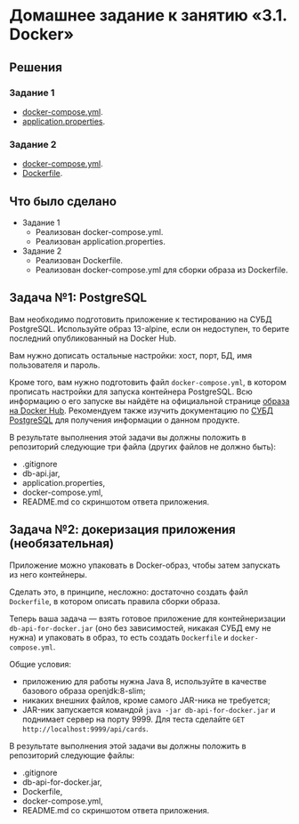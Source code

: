 # Домашнее задание к занятию «3.1. Docker»

## Решения
### Задание 1
 * <a href="https://github.com/Nephedov/8.1.Automated-Testing/blob/80336577edd74a888ede06eddbd309445d83112d/docker-compose.yml">docker-compose.yml</a>.
 * <a href="https://github.com/Nephedov/8.1.Automated-Testing/blob/80336577edd74a888ede06eddbd309445d83112d/application.properties">application.properties</a>.
### Задание 2
 * <a href="https://github.com/Nephedov/8.2.Automated-Testing/blob/76996bf175daca610c78f04cd205b918ba96ab58/docker-compose.yml">docker-compose.yml</a>.
 * <a href="https://github.com/Nephedov/8.2.Automated-Testing/blob/76996bf175daca610c78f04cd205b918ba96ab58/Dockerfile">Dockerfile</a>.
## Что было сделано
* Задание 1
  * Реализован docker-compose.yml.
  * Реализован application.properties.
* Задание 2
  * Реализован Dockerfile.
  * Реализован docker-compose.yml для сборки образа из Dockerfile.
## Задача №1: PostgreSQL

Вам необходимо подготовить приложение к тестированию на СУБД PostgreSQL. Используйте образ 13-alpine, если он недоступен, то берите последний опубликованный на Docker Hub.

Вам нужно дописать остальные настройки: хост, порт, БД, имя пользователя и пароль.         

Кроме того, вам нужно подготовить файл `docker-compose.yml`, в котором прописать настройки для запуска контейнера PostgreSQL. Всю информацию о его запуске вы найдёте на официальной странице [образа на Docker Hub](https://hub.docker.com/_/postgres). Рекомендуем также изучить документацию по [СУБД PostgreSQL](https://www.postgresql.org/docs/12/index.html) для получения информации о данном продукте. 


В результате выполнения этой задачи вы должны положить в репозиторий следующие три файла (других файлов не должно быть):
* .gitignore
* db-api.jar,
* application.properties,
* docker-compose.yml,
* README.md со скриншотом ответа приложения.

## Задача №2: докеризация приложения (необязательная)

Приложение можно упаковать в Docker-образ, чтобы затем запускать из него контейнеры.

Сделать это, в принципе, несложно: достаточно создать файл `Dockerfile`, в котором описать правила сборки образа.   

Теперь ваша задача — взять готовое приложение для контейнеризации `db-api-for-docker.jar` (оно без зависимостей, никакая СУБД ему не нужна) и упаковать в образ, то есть создать `Dockerfile` и `docker-compose.yml`.

Общие условия:
* приложению для работы нужна Java 8, используйте в качестве базового образа openjdk:8-slim;
* никаких внешних файлов, кроме самого JAR-ника не требуется;
* JAR-ник запускается командой `java -jar db-api-for-docker.jar` и поднимает сервер на порту 9999. Для теста сделайте `GET http://localhost:9999/api/cards`.

В результате выполнения этой задачи вы должны положить в репозиторий следующие файлы:
* .gitignore
* db-api-for-docker.jar,
* Dockerfile,
* docker-compose.yml,
* README.md со скриншотом ответа приложения.
